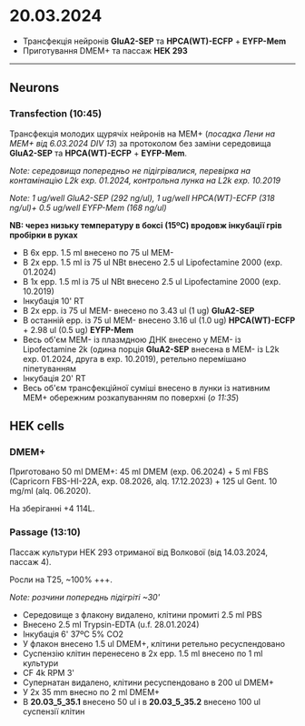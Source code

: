 20.03.2024
=========
- Трансфекція нейронів __GluA2-SEP__ та __HPCA(WT)-ECFP__ + __EYFP-Mem__
- Приготування DMEM+ та пассаж __HEK 293__

---

## Neurons
### Transfection (10:45)
Трансфекція молодих щурячіх нейронів на MEM+ (_посадка Лени на MEM+ від 6.03.2024 DIV 13_) за протоколом без заміни середовища  __GluA2-SEP__ та  __HPCA(WT)-ECFP__ + __EYFP-Mem__.

_Note: середовища попередньо не підігрівалися, перевірка на контамінацію L2k exp. 01.2024, контрольна лунка на L2k exp. 10.2019_

_Note: 1 ug/well  GluA2-SEP (292 ng/ul), 1 ug/well HPCA(WT)-ECFP  (318 ng/ul)+ 0.5 ug/well EYFP-Mem (168 ng/ul)_

__NB: через низьку температуру в боксі (15ºC) вродовж інкубації грів пробірки в руках__

- В 6x epp. 1.5 ml внесено по 75 ul MEM-
- В 2x epp. 1.5 ml із 75 ul NBt внесено 2.5 ul Lipofectamine 2000 (exp. 01.2024)
- В 1x epp. 1.5 ml із 75 ul NBt внесено 2.5 ul Lipofectamine 2000 (exp. 10.2019)
- Інкубація 10' RT
- В 2x  epp. із 75 ul MEM- внесено по 3.43 ul (1 ug) __GluA2-SEP__
- В останній  epp. із 75 ul MEM- внесено 3.16 ul (1.0 ug) __HPCA(WT)-ECFP__ + 2.98 ul (0.5 ug) __EYFP-Mem__
- Весь об'єм MEM- із плазмдною ДНК внесено у MEM- із Lipofectamine 2k (одина порція __GluA2-SEP__ внесена в MEM- із L2k exp. 01.2024, друга в exp. 10.2019), ретельно перемішано піпетуванням
- Інкубація 20' RT
- Весь об'єм трансфекційної суміші внесено в лунки із нативним MEM+ обережним розкапуванням по поверхні (_о 11:35_)

## HEK cells
### DMEM+
Приготовано 50 ml DMEM+: 45 ml DMEM (exp. 06.2024) + 5 ml FBS (Capricorn FBS-HI-22A, exp. 08.2026, alq. 17.12.2023) + 125 ul Gent. 10 mg/ml (alq. 06.2020).

На зберіганні +4 114L.

### Passage (13:10)
Пассаж культури HEK 293 отриманої від Волкової (від 14.03.2024, пассаж 4). 

Росли на T25, ~100% +++.

_Note: розчини попереднь підігріті ~30'_

- Середовище з флакону видалено, клітини промиті 2.5 ml PBS
- Внесено 2.5 ml Trypsin-EDTA (u.f. 28.01.2024)
- Інкубація 6' 37ºC 5% CO2
- У флакон внесено 1.5 ul DMEM+, клітини ретельно ресуспендовано
- Суспензію клітин перенесено в 2x epp. 1.5 ml внесено по 1 ml культури
- CF 4k RPM 3'
- Супернатан видалено, клітини ресуспендовано в 200 ul DMEM+
- У 2x 35 mm внесно по 2 ml DMEM+
- В __20.03_5_35.1__ внесено 50 ul і в __20.03_5_35.2__ внесено 100 ul суспензії клітин